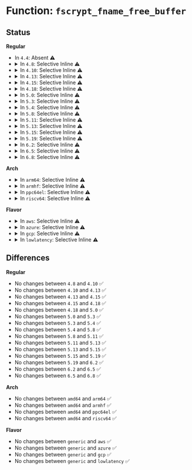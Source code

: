 # Function: <code>fscrypt_fname_free_buffer</code>

## Status
<b>Regular</b>
<ul>
<li>
In <code>4.4</code>: Absent ⚠️
</li>
<li>
<details>
<summary>In <code>4.8</code>: Selective Inline ⚠️</summary>

```c
void fscrypt_fname_free_buffer(struct fscrypt_str *crypto_str);
```

**Collision:** Unique Global

**Inline:** Selective

**Transformation:** False

**Instances:**

```
In fs/crypto/fname.c (ffffffff81289627)
Location: fs/crypto/fname.c:270
Inline: True
Inline callers:
  - fs/crypto/fname.c:fscrypt_setup_filename
Direct callers:
  - fs/ext4/dir.c:ext4_readdir
  - fs/ext4/dir.c:ext4_readdir
  - fs/ext4/dir.c:ext4_readdir
  - fs/ext4/dir.c:ext4_readdir
  - fs/ext4/namei.c:htree_dirblock_to_tree
```
**Symbols:**

```
ffffffff81289110-ffffffff81289135: fscrypt_fname_free_buffer (STB_GLOBAL)
```
</details>
</li>
<li>
<details>
<summary>In <code>4.10</code>: Selective Inline ⚠️</summary>

```c
void fscrypt_fname_free_buffer(struct fscrypt_str *crypto_str);
```

**Collision:** Unique Global

**Inline:** Selective

**Transformation:** False

**Instances:**

```
In fs/crypto/fname.c (ffffffff8129e278)
Location: fs/crypto/fname.c:254
Inline: True
Inline callers:
  - fs/crypto/fname.c:fscrypt_setup_filename
Direct callers:
  - fs/ext4/dir.c:ext4_readdir
  - fs/ext4/dir.c:ext4_readdir
  - fs/ext4/dir.c:ext4_readdir
  - fs/ext4/dir.c:ext4_readdir
  - fs/ext4/namei.c:htree_dirblock_to_tree
```
**Symbols:**

```
ffffffff8129dea0-ffffffff8129dec5: fscrypt_fname_free_buffer (STB_GLOBAL)
```
</details>
</li>
<li>
<details>
<summary>In <code>4.13</code>: Selective Inline ⚠️</summary>

```c
void fscrypt_fname_free_buffer(struct fscrypt_str *crypto_str);
```

**Collision:** Unique Global

**Inline:** Selective

**Transformation:** False

**Instances:**

```
In fs/crypto/fname.c (ffffffff812ace42)
Location: fs/crypto/fname.c:259
Inline: True
Inline callers:
  - fs/crypto/fname.c:fscrypt_setup_filename
Direct callers:
  - fs/ext4/dir.c:ext4_readdir
  - fs/ext4/dir.c:ext4_readdir
  - fs/ext4/dir.c:ext4_readdir
  - fs/ext4/dir.c:ext4_readdir
  - fs/ext4/dir.c:ext4_readdir
  - fs/ext4/namei.c:htree_dirblock_to_tree
```
**Symbols:**

```
ffffffff812acee0-ffffffff812acf06: fscrypt_fname_free_buffer (STB_GLOBAL)
```
</details>
</li>
<li>
<details>
<summary>In <code>4.15</code>: Selective Inline ⚠️</summary>

```c
void fscrypt_fname_free_buffer(struct fscrypt_str *crypto_str);
```

**Collision:** Unique Global

**Inline:** Selective

**Transformation:** False

**Instances:**

```
In fs/crypto/fname.c (ffffffff812d0605)
Location: fs/crypto/fname.c:236
Inline: True
Inline callers:
  - fs/crypto/fname.c:fscrypt_setup_filename
Direct callers:
  - fs/ext4/dir.c:ext4_readdir
  - fs/ext4/dir.c:ext4_readdir
  - fs/ext4/dir.c:ext4_readdir
  - fs/ext4/dir.c:ext4_readdir
  - fs/ext4/dir.c:ext4_readdir
  - fs/ext4/namei.c:htree_dirblock_to_tree
```
**Symbols:**

```
ffffffff812d06b0-ffffffff812d06d6: fscrypt_fname_free_buffer (STB_GLOBAL)
```
</details>
</li>
<li>
<details>
<summary>In <code>4.18</code>: Selective Inline ⚠️</summary>

```c
void fscrypt_fname_free_buffer(struct fscrypt_str *crypto_str);
```

**Collision:** Unique Global

**Inline:** Selective

**Transformation:** False

**Instances:**

```
In fs/crypto/fname.c (ffffffff812faa20)
Location: fs/crypto/fname.c:231
Inline: True
Direct callers:
  - fs/ext4/dir.c:ext4_readdir
  - fs/ext4/dir.c:ext4_readdir
  - fs/ext4/dir.c:ext4_readdir
  - fs/ext4/dir.c:ext4_readdir
  - fs/ext4/dir.c:ext4_readdir
  - fs/ext4/namei.c:htree_dirblock_to_tree
```
**Symbols:**

```
ffffffff812faa20-ffffffff812faa45: fscrypt_fname_free_buffer (STB_GLOBAL)
```
</details>
</li>
<li>
<details>
<summary>In <code>5.0</code>: Selective Inline ⚠️</summary>

```c
void fscrypt_fname_free_buffer(struct fscrypt_str *crypto_str);
```

**Collision:** Unique Global

**Inline:** Selective

**Transformation:** False

**Instances:**

```
In fs/crypto/fname.c (ffffffff8130fda0)
Location: fs/crypto/fname.c:233
Inline: True
Direct callers:
  - fs/ext4/dir.c:ext4_readdir
  - fs/ext4/dir.c:ext4_readdir
  - fs/ext4/dir.c:ext4_readdir
  - fs/ext4/dir.c:ext4_readdir
  - fs/ext4/dir.c:ext4_readdir
  - fs/ext4/namei.c:htree_dirblock_to_tree
```
**Symbols:**

```
ffffffff8130fda0-ffffffff8130fdc5: fscrypt_fname_free_buffer (STB_GLOBAL)
```
</details>
</li>
<li>
<details>
<summary>In <code>5.3</code>: Selective Inline ⚠️</summary>

```c
void fscrypt_fname_free_buffer(struct fscrypt_str *crypto_str);
```

**Collision:** Unique Global

**Inline:** Selective

**Transformation:** False

**Instances:**

```
In fs/crypto/fname.c (ffffffff81337240)
Location: fs/crypto/fname.c:232
Inline: True
Direct callers:
  - fs/ext4/dir.c:ext4_readdir
  - fs/ext4/dir.c:ext4_readdir
  - fs/ext4/dir.c:ext4_readdir
  - fs/ext4/dir.c:ext4_readdir
  - fs/ext4/dir.c:ext4_readdir
  - fs/ext4/namei.c:htree_dirblock_to_tree
```
**Symbols:**

```
ffffffff81337240-ffffffff81337265: fscrypt_fname_free_buffer (STB_GLOBAL)
```
</details>
</li>
<li>
<details>
<summary>In <code>5.4</code>: Selective Inline ⚠️</summary>

```c
void fscrypt_fname_free_buffer(struct fscrypt_str *crypto_str);
```

**Collision:** Unique Global

**Inline:** Selective

**Transformation:** False

**Instances:**

```
In fs/crypto/fname.c (ffffffff8134ae00)
Location: fs/crypto/fname.c:229
Inline: True
Direct callers:
  - fs/ext4/dir.c:ext4_readdir
  - fs/ext4/dir.c:ext4_readdir
  - fs/ext4/dir.c:ext4_readdir
  - fs/ext4/dir.c:ext4_readdir
  - fs/ext4/dir.c:ext4_readdir
  - fs/ext4/namei.c:htree_dirblock_to_tree
```
**Symbols:**

```
ffffffff8134ae00-ffffffff8134ae25: fscrypt_fname_free_buffer (STB_GLOBAL)
```
</details>
</li>
<li>
<details>
<summary>In <code>5.8</code>: Selective Inline ⚠️</summary>

```c
void fscrypt_fname_free_buffer(struct fscrypt_str *crypto_str);
```

**Collision:** Unique Global

**Inline:** Selective

**Transformation:** False

**Instances:**

```
In fs/crypto/fname.c (ffffffff81390720)
Location: fs/crypto/fname.c:314
Inline: True
Direct callers:
  - fs/ext4/dir.c:ext4_readdir
  - fs/ext4/dir.c:ext4_readdir
  - fs/ext4/dir.c:ext4_readdir
  - fs/ext4/dir.c:ext4_readdir
  - fs/ext4/dir.c:ext4_readdir
  - fs/ext4/namei.c:htree_dirblock_to_tree
```
**Symbols:**

```
ffffffff81390720-ffffffff81390748: fscrypt_fname_free_buffer (STB_GLOBAL)
```
</details>
</li>
<li>
<details>
<summary>In <code>5.11</code>: Selective Inline ⚠️</summary>

```c
void fscrypt_fname_free_buffer(struct fscrypt_str *crypto_str);
```

**Collision:** Unique Global

**Inline:** Selective

**Transformation:** False

**Instances:**

```
In fs/crypto/fname.c (ffffffff813a1ba0)
Location: fs/crypto/fname.c:285
Inline: True
Direct callers:
  - fs/ext4/dir.c:ext4_readdir
  - fs/ext4/dir.c:ext4_readdir
  - fs/ext4/dir.c:ext4_readdir
  - fs/ext4/dir.c:ext4_readdir
  - fs/ext4/dir.c:ext4_readdir
  - fs/ext4/namei.c:htree_dirblock_to_tree
```
**Symbols:**

```
ffffffff813a1ba0-ffffffff813a1bc8: fscrypt_fname_free_buffer (STB_GLOBAL)
```
</details>
</li>
<li>
<details>
<summary>In <code>5.13</code>: Selective Inline ⚠️</summary>

```c
void fscrypt_fname_free_buffer(struct fscrypt_str *crypto_str);
```

**Collision:** Unique Global

**Inline:** Selective

**Transformation:** False

**Instances:**

```
In fs/crypto/fname.c (ffffffff813a8d40)
Location: fs/crypto/fname.c:285
Inline: True
Direct callers:
  - fs/ext4/dir.c:ext4_readdir
  - fs/ext4/dir.c:ext4_readdir
  - fs/ext4/dir.c:ext4_readdir
  - fs/ext4/dir.c:ext4_readdir
  - fs/ext4/dir.c:ext4_readdir
  - fs/ext4/namei.c:htree_dirblock_to_tree
```
**Symbols:**

```
ffffffff813a8d40-ffffffff813a8d68: fscrypt_fname_free_buffer (STB_GLOBAL)
```
</details>
</li>
<li>
<details>
<summary>In <code>5.15</code>: Selective Inline ⚠️</summary>

```c
void fscrypt_fname_free_buffer(struct fscrypt_str *crypto_str);
```

**Collision:** Unique Global

**Inline:** Selective

**Transformation:** False

**Instances:**

```
In fs/crypto/fname.c (ffffffff813f84d0)
Location: fs/crypto/fname.c:307
Inline: True
Direct callers:
  - fs/ext4/dir.c:ext4_readdir
  - fs/ext4/dir.c:ext4_readdir
  - fs/ext4/dir.c:ext4_readdir
  - fs/ext4/dir.c:ext4_readdir
  - fs/ext4/dir.c:ext4_readdir
  - fs/ext4/namei.c:htree_dirblock_to_tree
```
**Symbols:**

```
ffffffff813f84d0-ffffffff813f84f8: fscrypt_fname_free_buffer (STB_GLOBAL)
```
</details>
</li>
<li>
<details>
<summary>In <code>5.19</code>: Selective Inline ⚠️</summary>

```c
void fscrypt_fname_free_buffer(struct fscrypt_str *crypto_str);
```

**Collision:** Unique Global

**Inline:** Selective

**Transformation:** False

**Instances:**

```
In fs/crypto/fname.c (ffffffff8146b160)
Location: fs/crypto/fname.c:314
Inline: True
Direct callers:
  - fs/ext4/dir.c:ext4_readdir
  - fs/ext4/dir.c:ext4_readdir
  - fs/ext4/dir.c:ext4_readdir
  - fs/ext4/dir.c:ext4_readdir
  - fs/ext4/dir.c:ext4_readdir
  - fs/ext4/namei.c:htree_dirblock_to_tree
```
**Symbols:**

```
ffffffff8146b160-ffffffff8146b194: fscrypt_fname_free_buffer (STB_GLOBAL)
```
</details>
</li>
<li>
<details>
<summary>In <code>6.2</code>: Selective Inline ⚠️</summary>

```c
void fscrypt_fname_free_buffer(struct fscrypt_str *crypto_str);
```

**Collision:** Unique Global

**Inline:** Selective

**Transformation:** False

**Instances:**

```
In fs/crypto/fname.c (ffffffff814fc320)
Location: fs/crypto/fname.c:339
Inline: True
Direct callers:
  - fs/ext4/dir.c:ext4_readdir
  - fs/ext4/dir.c:ext4_readdir
  - fs/ext4/dir.c:ext4_readdir
  - fs/ext4/dir.c:ext4_readdir
  - fs/ext4/dir.c:ext4_readdir
  - fs/ext4/namei.c:htree_dirblock_to_tree
```
**Symbols:**

```
ffffffff814fc320-ffffffff814fc354: fscrypt_fname_free_buffer (STB_GLOBAL)
```
</details>
</li>
<li>
<details>
<summary>In <code>6.5</code>: Selective Inline ⚠️</summary>

```c
void fscrypt_fname_free_buffer(struct fscrypt_str *crypto_str);
```

**Collision:** Unique Global

**Inline:** Selective

**Transformation:** False

**Instances:**

```
In fs/crypto/fname.c (ffffffff81533890)
Location: fs/crypto/fname.c:339
Inline: True
Direct callers:
  - fs/ext4/dir.c:ext4_readdir
  - fs/ext4/dir.c:ext4_readdir
  - fs/ext4/dir.c:ext4_readdir
  - fs/ext4/dir.c:ext4_readdir
  - fs/ext4/dir.c:ext4_readdir
  - fs/ext4/namei.c:htree_dirblock_to_tree
```
**Symbols:**

```
ffffffff81533890-ffffffff815338c4: fscrypt_fname_free_buffer (STB_GLOBAL)
```
</details>
</li>
<li>
<details>
<summary>In <code>6.8</code>: Selective Inline ⚠️</summary>

```c
void fscrypt_fname_free_buffer(struct fscrypt_str *crypto_str);
```

**Collision:** Unique Global

**Inline:** Selective

**Transformation:** False

**Instances:**

```
In fs/crypto/fname.c (ffffffff81568820)
Location: fs/crypto/fname.c:339
Inline: True
Direct callers:
  - fs/ext4/dir.c:ext4_readdir
  - fs/ext4/dir.c:ext4_readdir
  - fs/ext4/dir.c:ext4_readdir
  - fs/ext4/dir.c:ext4_readdir
  - fs/ext4/dir.c:ext4_readdir
  - fs/ext4/namei.c:htree_dirblock_to_tree
```
**Symbols:**

```
ffffffff81568820-ffffffff81568854: fscrypt_fname_free_buffer (STB_GLOBAL)
```
</details>
</li>
</ul>
<b>Arch</b>
<ul>
<li>
<details>
<summary>In <code>arm64</code>: Selective Inline ⚠️</summary>

```c
void fscrypt_fname_free_buffer(struct fscrypt_str *crypto_str);
```

**Collision:** Unique Global

**Inline:** Selective

**Transformation:** False

**Instances:**

```
In fs/crypto/fname.c (ffff80001040b7d8)
Location: fs/crypto/fname.c:229
Inline: True
Direct callers:
  - fs/ext4/dir.c:ext4_readdir
  - fs/ext4/dir.c:ext4_readdir
  - fs/ext4/dir.c:ext4_readdir
  - fs/ext4/dir.c:ext4_readdir
  - fs/ext4/dir.c:ext4_readdir
  - fs/ext4/namei.c:htree_dirblock_to_tree
```
**Symbols:**

```
ffff80001040b7d8-ffff80001040b80c: fscrypt_fname_free_buffer (STB_GLOBAL)
```
</details>
</li>
<li>
<details>
<summary>In <code>armhf</code>: Selective Inline ⚠️</summary>

```c
void fscrypt_fname_free_buffer(struct fscrypt_str *crypto_str);
```

**Collision:** Unique Global

**Inline:** Selective

**Transformation:** False

**Instances:**

```
In fs/crypto/fname.c (c05d88fc)
Location: fs/crypto/fname.c:229
Inline: True
Direct callers:
  - fs/ext4/dir.c:ext4_readdir
  - fs/ext4/dir.c:ext4_readdir
  - fs/ext4/dir.c:ext4_readdir
  - fs/ext4/dir.c:ext4_readdir
  - fs/ext4/dir.c:ext4_readdir
  - fs/ext4/namei.c:htree_dirblock_to_tree
```
**Symbols:**

```
c05d88fc-c05d892c: fscrypt_fname_free_buffer (STB_GLOBAL)
```
</details>
</li>
<li>
<details>
<summary>In <code>ppc64el</code>: Selective Inline ⚠️</summary>

```c
void fscrypt_fname_free_buffer(struct fscrypt_str *crypto_str);
```

**Collision:** Unique Global

**Inline:** Selective

**Transformation:** False

**Instances:**

```
In fs/crypto/fname.c (c000000000518330)
Location: fs/crypto/fname.c:229
Inline: True
Direct callers:
  - fs/ext4/dir.c:ext4_readdir
  - fs/ext4/dir.c:ext4_readdir
  - fs/ext4/dir.c:ext4_readdir
  - fs/ext4/dir.c:ext4_readdir
  - fs/ext4/namei.c:htree_dirblock_to_tree
```
**Symbols:**

```
c000000000518330-c000000000518380: fscrypt_fname_free_buffer (STB_GLOBAL)
```
</details>
</li>
<li>
<details>
<summary>In <code>riscv64</code>: Selective Inline ⚠️</summary>

```c
void fscrypt_fname_free_buffer(struct fscrypt_str *crypto_str);
```

**Collision:** Unique Global

**Inline:** Selective

**Transformation:** False

**Instances:**

```
In fs/crypto/fname.c (ffffffe0002b5352)
Location: fs/crypto/fname.c:229
Inline: True
Direct callers:
  - fs/ext4/dir.c:ext4_readdir
  - fs/ext4/dir.c:ext4_readdir
  - fs/ext4/dir.c:ext4_readdir
  - fs/ext4/dir.c:ext4_readdir
  - fs/ext4/dir.c:ext4_readdir
  - fs/ext4/namei.c:htree_dirblock_to_tree
```
**Symbols:**

```
ffffffe0002b5352-ffffffe0002b5382: fscrypt_fname_free_buffer (STB_GLOBAL)
```
</details>
</li>
</ul>
<b>Flavor</b>
<ul>
<li>
<details>
<summary>In <code>aws</code>: Selective Inline ⚠️</summary>

```c
void fscrypt_fname_free_buffer(struct fscrypt_str *crypto_str);
```

**Collision:** Unique Global

**Inline:** Selective

**Transformation:** False

**Instances:**

```
In fs/crypto/fname.c (ffffffff813433e0)
Location: fs/crypto/fname.c:229
Inline: True
Direct callers:
  - fs/ext4/dir.c:ext4_readdir
  - fs/ext4/dir.c:ext4_readdir
  - fs/ext4/dir.c:ext4_readdir
  - fs/ext4/dir.c:ext4_readdir
  - fs/ext4/dir.c:ext4_readdir
  - fs/ext4/namei.c:htree_dirblock_to_tree
```
**Symbols:**

```
ffffffff813433e0-ffffffff81343405: fscrypt_fname_free_buffer (STB_GLOBAL)
```
</details>
</li>
<li>
<details>
<summary>In <code>azure</code>: Selective Inline ⚠️</summary>

```c
void fscrypt_fname_free_buffer(struct fscrypt_str *crypto_str);
```

**Collision:** Unique Global

**Inline:** Selective

**Transformation:** False

**Instances:**

```
In fs/crypto/fname.c (ffffffff813340c0)
Location: fs/crypto/fname.c:229
Inline: True
Direct callers:
  - fs/ext4/dir.c:ext4_readdir
  - fs/ext4/dir.c:ext4_readdir
  - fs/ext4/dir.c:ext4_readdir
  - fs/ext4/dir.c:ext4_readdir
  - fs/ext4/dir.c:ext4_readdir
  - fs/ext4/namei.c:htree_dirblock_to_tree
```
**Symbols:**

```
ffffffff813340c0-ffffffff813340e5: fscrypt_fname_free_buffer (STB_GLOBAL)
```
</details>
</li>
<li>
<details>
<summary>In <code>gcp</code>: Selective Inline ⚠️</summary>

```c
void fscrypt_fname_free_buffer(struct fscrypt_str *crypto_str);
```

**Collision:** Unique Global

**Inline:** Selective

**Transformation:** False

**Instances:**

```
In fs/crypto/fname.c (ffffffff81340eb0)
Location: fs/crypto/fname.c:229
Inline: True
Direct callers:
  - fs/ext4/dir.c:ext4_readdir
  - fs/ext4/dir.c:ext4_readdir
  - fs/ext4/dir.c:ext4_readdir
  - fs/ext4/dir.c:ext4_readdir
  - fs/ext4/dir.c:ext4_readdir
  - fs/ext4/namei.c:htree_dirblock_to_tree
```
**Symbols:**

```
ffffffff81340eb0-ffffffff81340ed5: fscrypt_fname_free_buffer (STB_GLOBAL)
```
</details>
</li>
<li>
<details>
<summary>In <code>lowlatency</code>: Selective Inline ⚠️</summary>

```c
void fscrypt_fname_free_buffer(struct fscrypt_str *crypto_str);
```

**Collision:** Unique Global

**Inline:** Selective

**Transformation:** False

**Instances:**

```
In fs/crypto/fname.c (ffffffff813541b0)
Location: fs/crypto/fname.c:229
Inline: True
Direct callers:
  - fs/ext4/dir.c:ext4_readdir
  - fs/ext4/dir.c:ext4_readdir
  - fs/ext4/dir.c:ext4_readdir
  - fs/ext4/dir.c:ext4_readdir
  - fs/ext4/dir.c:ext4_readdir
  - fs/ext4/namei.c:htree_dirblock_to_tree
```
**Symbols:**

```
ffffffff813541b0-ffffffff813541d5: fscrypt_fname_free_buffer (STB_GLOBAL)
```
</details>
</li>
</ul>

## Differences
<b>Regular</b>
<ul>
<li>
No changes between <code>4.8</code> and <code>4.10</code> ✅
</li>
<li>
No changes between <code>4.10</code> and <code>4.13</code> ✅
</li>
<li>
No changes between <code>4.13</code> and <code>4.15</code> ✅
</li>
<li>
No changes between <code>4.15</code> and <code>4.18</code> ✅
</li>
<li>
No changes between <code>4.18</code> and <code>5.0</code> ✅
</li>
<li>
No changes between <code>5.0</code> and <code>5.3</code> ✅
</li>
<li>
No changes between <code>5.3</code> and <code>5.4</code> ✅
</li>
<li>
No changes between <code>5.4</code> and <code>5.8</code> ✅
</li>
<li>
No changes between <code>5.8</code> and <code>5.11</code> ✅
</li>
<li>
No changes between <code>5.11</code> and <code>5.13</code> ✅
</li>
<li>
No changes between <code>5.13</code> and <code>5.15</code> ✅
</li>
<li>
No changes between <code>5.15</code> and <code>5.19</code> ✅
</li>
<li>
No changes between <code>5.19</code> and <code>6.2</code> ✅
</li>
<li>
No changes between <code>6.2</code> and <code>6.5</code> ✅
</li>
<li>
No changes between <code>6.5</code> and <code>6.8</code> ✅
</li>
</ul>
<b>Arch</b>
<ul>
<li>
No changes between <code>amd64</code> and <code>arm64</code> ✅
</li>
<li>
No changes between <code>amd64</code> and <code>armhf</code> ✅
</li>
<li>
No changes between <code>amd64</code> and <code>ppc64el</code> ✅
</li>
<li>
No changes between <code>amd64</code> and <code>riscv64</code> ✅
</li>
</ul>
<b>Flavor</b>
<ul>
<li>
No changes between <code>generic</code> and <code>aws</code> ✅
</li>
<li>
No changes between <code>generic</code> and <code>azure</code> ✅
</li>
<li>
No changes between <code>generic</code> and <code>gcp</code> ✅
</li>
<li>
No changes between <code>generic</code> and <code>lowlatency</code> ✅
</li>
</ul>
